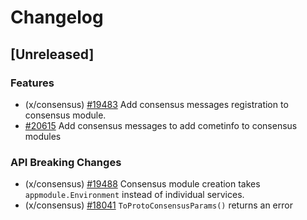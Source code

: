 <!--
Guiding Principles:

Changelogs are for humans, not machines.
There should be an entry for every single version.
The same types of changes should be grouped.
Versions and sections should be linkable.
The latest version comes first.
The release date of each version is displayed.
Mention whether you follow Semantic Versioning.

Usage:

Change log entries are to be added to the Unreleased section under the
appropriate stanza (see below). Each entry should ideally include a tag and
the Github issue reference in the following format:

* (<tag>) [#<issue-number>] Changelog message.

Types of changes (Stanzas):

"Features" for new features.
"Improvements" for changes in existing functionality.
"Deprecated" for soon-to-be removed features.
"Bug Fixes" for any bug fixes.
"API Breaking" for breaking exported APIs used by developers building on SDK.
Ref: https://keepachangelog.com/en/1.0.0/
-->

# Changelog

## [Unreleased]

### Features

* (x/consensus) [#19483](https://github.com/cosmos/cosmos-sdk/pull/19483) Add consensus messages registration to consensus module.
* [#20615](https://github.com/cosmos/cosmos-sdk/pull/20615) Add consensus messages to add cometinfo to consensus modules

### API Breaking Changes

* (x/consensus) [#19488](https://github.com/cosmos/cosmos-sdk/pull/19488) Consensus module creation takes `appmodule.Environment` instead of individual services.
* (x/consensus) [#18041](https://github.com/cosmos/cosmos-sdk/pull/18041) `ToProtoConsensusParams()` returns an error

